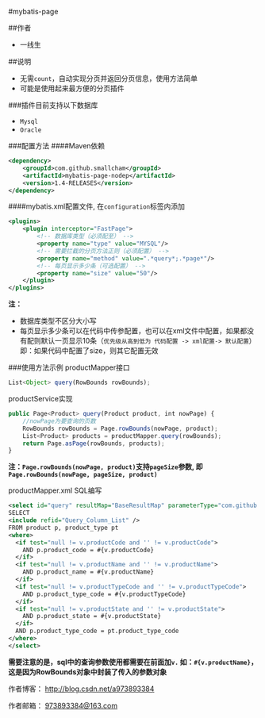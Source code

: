 #mybatis-page

##作者
- 一线生

##说明
- 无需`count`，自动实现分页并返回分页信息，使用方法简单
- 可能是使用起来最方便的分页插件

###插件目前支持以下数据库
- `Mysql`
- `Oracle`

###配置方法
####Maven依赖
```xml
<dependency>
    <groupId>com.github.smallcham</groupId>
    <artifactId>mybatis-page-nodep</artifactId>
    <version>1.4-RELEASES</version>
</dependency>
```

####mybatis.xml配置文件, 在`configuration`标签内添加
```xml
<plugins>
    <plugin interceptor="FastPage">
    	<!-- 数据库类型（必须配至） -->
		<property name="type" value="MYSQL"/>
		<!-- 需要拦截的分页方法正则（必须配置） -->
		<property name="method" value=".*query*;.*page*"/>
		<!-- 每页显示多少条（可选配置） -->
		<property name="size" value="50"/>
	</plugin>
</plugins>
```
<b>注：</b>
- 数据库类型不区分大小写
- 每页显示多少条可以在代码中传参配置，也可以在xml文件中配置，如果都没有配则默认一页显示10条（`优先级从高到低为 代码配置 -> xml配置-> 默认配置`）即：如果代码中配置了size，则其它配置无效

###使用方法示例
productMapper接口
```js
List<Object> query(RowBounds rowBounds);
```

productService实现
```js
public Page<Product> query(Product product, int nowPage) {
    //nowPage为要查询的页数
    RowBounds rowBounds = Page.rowBounds(nowPage, product);
    List<Product> products = productMapper.query(rowBounds);
    return Page.asPage(rowBounds, products);
}
```
<b>注：`Page.rowBounds(nowPage, product)`支持`pageSize`参数, 即 `Page.rowBounds(nowPage, pageSize, product)`</b>

productMapper.xml SQL编写
```xml
<select id="query" resultMap="BaseResultMap" parameterType="com.github.smallcham.plugin.page.support.RowBounds">
SELECT
<include refid="Query_Column_List" />
FROM product p, product_type pt
<where>
  <if test="null != v.productCode and '' != v.productCode">
    AND p.product_code = #{v.productCode}
  </if>
  <if test="null != v.productName and '' != v.productName">
    AND p.product_name = #{v.productName}
  </if>
  <if test="null != v.productTypeCode and '' != v.productTypeCode">
    AND p.product_type_code = #{v.productTypeCode}
  </if>
  <if test="null != v.productState and '' != v.productState">
    AND p.product_state = #{v.productState}
  </if>
  AND p.product_type_code = pt.product_type_code
</where>
</select>
```
<b>需要注意的是，sql中的查询参数使用都需要在前面加`v.` 如：`#{v.productName}`，这是因为RowBounds对象中封装了传入的参数对象</b>

作者博客：  http://blog.csdn.net/a973893384

作者邮箱：  973893384@163.com
